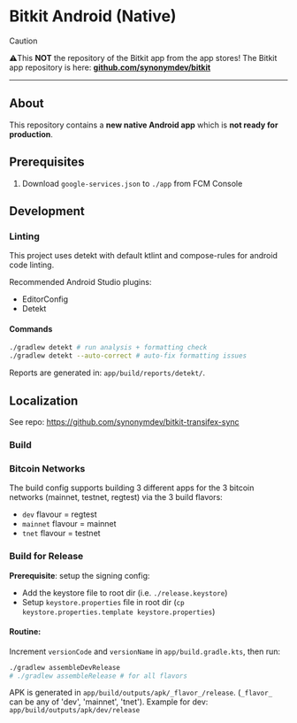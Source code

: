 # Bitkit Android (Native)

> [!CAUTION]
> ⚠️This **NOT** the repository of the Bitkit app from the app stores!
> The Bitkit app repository is here: **[github.com/synonymdev/bitkit](https://github.com/synonymdev/bitkit)**

---

## About

This repository contains a **new native Android app** which is **not ready for production**.

## Prerequisites

1. Download `google-services.json` to `./app` from FCM Console

## Development

### Linting

This project uses detekt with default ktlint and compose-rules for android code linting.

Recommended Android Studio plugins:
- EditorConfig
- Detekt

#### Commands

```sh
./gradlew detekt # run analysis + formatting check
./gradlew detekt --auto-correct # auto-fix formatting issues
```
Reports are generated in: `app/build/reports/detekt/`.

## Localization
See repo: https://github.com/synonymdev/bitkit-transifex-sync

### Build

### Bitcoin Networks
The build config supports building 3 different apps for the 3 bitcoin networks (mainnet, testnet, regtest) via the 3 build flavors:
- `dev` flavour = regtest
- `mainnet` flavour = mainnet
- `tnet` flavour = testnet

### Build for Release

**Prerequisite**: setup the signing config:
- Add the keystore file to root dir (i.e. `./release.keystore`)
- Setup `keystore.properties` file in root dir (`cp keystore.properties.template keystore.properties`)

#### Routine:
Increment `versionCode` and `versionName` in `app/build.gradle.kts`, then run:
```sh
./gradlew assembleDevRelease
# ./gradlew assembleRelease # for all flavors
```

APK is generated in `app/build/outputs/apk/_flavor_/release`. (`_flavor_` can be any of 'dev', 'mainnet', 'tnet').
Example for dev: `app/build/outputs/apk/dev/release`
